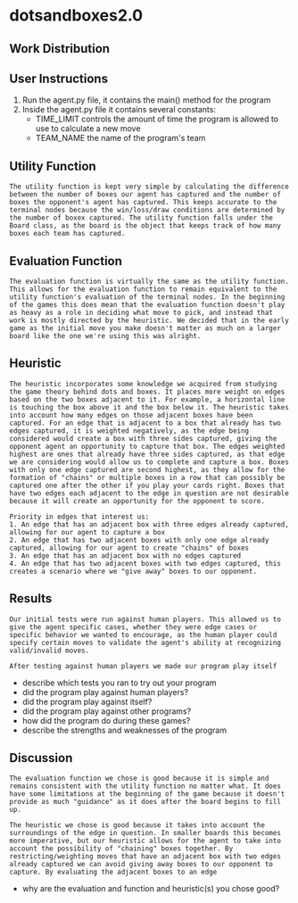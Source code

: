 # dotsandboxes2.0
## Work Distribution

## User Instructions
1. Run the agent.py file, it contains the main() method for the program
2. Inside the agent.py file it contains several constants:
    - TIME_LIMIT controls the amount of time the program is allowed to use to calculate a new move
    - TEAM_NAME the name of the program's team

## Utility Function
    The utility function is kept very simple by calculating the difference between the number of boxes our agent has captured and the number of boxes the opponent's agent has captured. This keeps accurate to the terminal nodes because the win/loss/draw conditions are determined by the number of boxex captured. The utility function falls under the Board class, as the board is the object that keeps track of how many boxes each team has captured. 

## Evaluation Function
    The evaluation function is virtually the same as the utility function. This allows for the evaluation function to remain equivalent to the utility function's evaluation of the terminal nodes. In the beginning of the games this does mean that the evaluation function doesn't play as heavy as a role in deciding what move to pick, and instead that work is mostly directed by the heuristic. We decided that in the early game as the initial move you make doesn't matter as much on a larger board like the one we're using this was alright.

## Heuristic
    The heuristic incorporates some knowledge we acquired from studying the game theory behind dots and boxes. It places more weight on edges based on the two boxes adjacent to it. For example, a horizontal line is touching the box above it and the box below it. The heuristic takes into account how many edges on those adjacent boxes have been captured. For an edge that is adjacent to a box that already has two edges captured, it is weighted negatively, as the edge being considered would create a box with three sides captured, giving the opponent agent an opportunity to capture that box. The edges weighted highest are ones that already have three sides captured, as that edge we are considering would allow us to complete and capture a box. Boxes with only one edge captured are second highest, as they allow for the formation of "chains" or multiple boxes in a row that can possibly be captured one after the other if you play your cards right. Boxes that have two edges each adjacent to the edge in question are not desirable because it will create an opportunity for the opponent to score.

    Priority in edges that interest us:
    1. An edge that has an adjacent box with three edges already captured, allowing for our agent to capture a box
    2. An edge that has two adjacent boxes with only one edge already captured, allowing for our agent to create "chains" of boxes
    3. An edge that has an adjacent box with no edges captured
    4. An edge that has two adjacent boxes with two edges captured, this creates a scenario where we "give away" boxes to our opponent.

## Results
    Our initial tests were run against human players. This allowed us to give the agent specific cases, whether they were edge cases or specific behavior we wanted to encourage, as the human player could specify certain moves to validate the agent's ability at recognizing valid/invalid moves.

    After testing against human players we made our program play itself

- describe which tests you ran to try out your program
- did the program play against human players?
- did the program play against itself?
- did the program play against other programs?
- how did the program do during these games?
- describe the strengths and weaknesses of the program

## Discussion
    The evaluation function we chose is good because it is simple and remains consistent with the utility function no matter what. It does have some limitations at the beginning of the game because it doesn't provide as much "guidance" as it does after the board begins to fill up. 

    The heuristic we chose is good because it takes into account the surroundings of the edge in question. In smaller boards this becomes more imperative, but our heuristic allows for the agent to take into account the possibility of "chaining" boxes together. By restricting/weighting moves that have an adjacent box with two edges already captured we can avoid giving away boxes to our opponent to capture. By evaluating the adjacent boxes to an edge

- why are the evaluation and function and heuristic(s) you chose good?